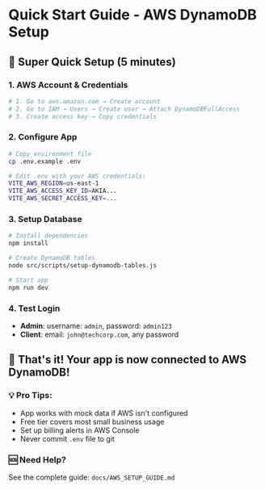 # Quick Start Guide - AWS DynamoDB Setup

## 🚀 Super Quick Setup (5 minutes)

### 1. AWS Account & Credentials
```bash
# 1. Go to aws.amazon.com → Create account
# 2. Go to IAM → Users → Create user → Attach DynamoDBFullAccess
# 3. Create access key → Copy credentials
```

### 2. Configure App
```bash
# Copy environment file
cp .env.example .env

# Edit .env with your AWS credentials:
VITE_AWS_REGION=us-east-1
VITE_AWS_ACCESS_KEY_ID=AKIA...
VITE_AWS_SECRET_ACCESS_KEY=...
```

### 3. Setup Database
```bash
# Install dependencies
npm install

# Create DynamoDB tables
node src/scripts/setup-dynamodb-tables.js

# Start app
npm run dev
```

### 4. Test Login
- **Admin**: username: `admin`, password: `admin123`
- **Client**: email: `john@techcorp.com`, any password

## 🎯 That's it! Your app is now connected to AWS DynamoDB!

### 💡 Pro Tips:
- App works with mock data if AWS isn't configured
- Free tier covers most small business usage
- Set up billing alerts in AWS Console
- Never commit `.env` file to git

### 🆘 Need Help?
See the complete guide: `docs/AWS_SETUP_GUIDE.md`